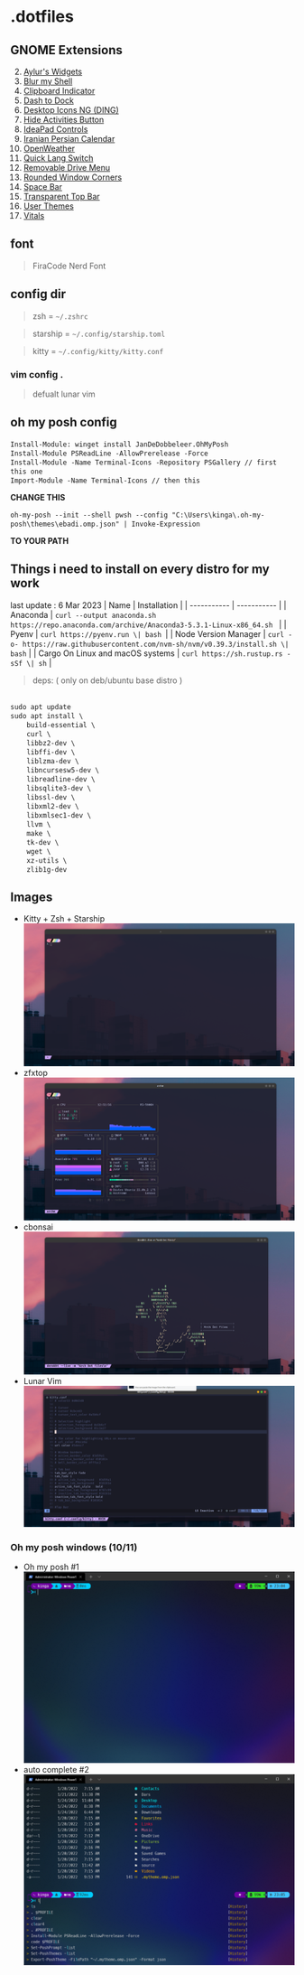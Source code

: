 # .dotfiles
## GNOME Extensions

2. [Aylur's Widgets](https://extensions.gnome.org/extension/5338/aylurs-widgets)
3. [Blur my Shell](https://extensions.gnome.org/extension/3193/blur-my-shell/)
4. [Clipboard Indicator](https://extensions.gnome.org/extension/779/clipboard-indicator/)
5. [Dash to Dock](https://extensions.gnome.org/extension/307/dash-to-dock/)
6. [Desktop Icons NG (DING)](https://extensions.gnome.org/extension/2087/desktop-icons-ng-ding/)
7. [Hide Activities Button](https://extensions.gnome.org/extension/744/hide-activities-button/)
8. [IdeaPad Controls](https://extensions.gnome.org/extension/5260/ideapad-controls/)
9. [Iranian Persian Calendar](https://extensions.gnome.org/extension/3618/shamsi-calendar/)
10. [OpenWeather](https://extensions.gnome.org/extension/750/openweather/)
11. [Quick Lang Switch ](https://extensions.gnome.org/extension/4559/quick-lang-switch/)
12. [Removable Drive Menu](https://extensions.gnome.org/extension/7/removable-drive-menu/)
13. [Rounded Window Corners](https://extensions.gnome.org/extension/5237/rounded-window-corners/)
14. [Space Bar](https://extensions.gnome.org/extension/5090/space-bar/)
15. [Transparent Top Bar](https://extensions.gnome.org/extension/1708/transparent-top-bar/)
16. [User Themes](https://extensions.gnome.org/extension/19/user-themes/)
17. [Vitals](https://extensions.gnome.org/extension/1460/vitals/)
## font
> FiraCode Nerd Font
## config dir
> zsh = `~/.zshrc`

> starship = `~/.config/starship.toml`

> kitty = `~/.config/kitty/kitty.conf` 

### vim config .
> defualt lunar vim
## **oh my posh config**

    Install-Module: winget install JanDeDobbeleer.OhMyPosh 
    Install-Module PSReadLine -AllowPrerelease -Force 
    Install-Module -Name Terminal-Icons -Repository PSGallery // first this one 
    Import-Module -Name Terminal-Icons // then this
**CHANGE THIS** 

    oh-my-posh --init --shell pwsh --config "C:\Users\kinga\.oh-my-posh\themes\ebadi.omp.json" | Invoke-Expression

**TO YOUR PATH**
## Things i need to install on every distro for my work
last update : 6 Mar 2023
| Name | Installation |
| ----------- | ----------- |
| Anaconda | ```curl --output anaconda.sh https://repo.anaconda.com/archive/Anaconda3-5.3.1-Linux-x86_64.sh ``` |
| Pyenv | ```curl https://pyenv.run \| bash ```|
| Node Version Manager | ```curl -o- https://raw.githubusercontent.com/nvm-sh/nvm/v0.39.3/install.sh \| bash``` |
| Cargo On Linux and macOS systems | ```curl https://sh.rustup.rs -sSf \| sh``` |



> deps: ( only on deb/ubuntu base distro ) 
```

sudo apt update
sudo apt install \
    build-essential \
    curl \
    libbz2-dev \
    libffi-dev \
    liblzma-dev \
    libncursesw5-dev \
    libreadline-dev \
    libsqlite3-dev \
    libssl-dev \
    libxml2-dev \
    libxmlsec1-dev \
    llvm \
    make \
    tk-dev \
    wget \
    xz-utils \
    zlib1g-dev

```
## Images
- Kitty + Zsh + Starship
![Kitty + Zsh + Starship](/assets/Screenshot%20from%202023-03-06%2012-51-45.png "Kitty + Zsh + Starship")
- zfxtop
![zfxtop](/assets/Screenshot%20from%202023-03-06%2012-51-58.png "zfxtop")
- cbonsai
![cbonsai](/assets/Screenshot%20from%202023-03-06%2012-52-38.png "cbonsai")
- Lunar Vim
![Lunar Vim](/assets/Screenshot%20from%202023-03-06%2012-53-08.png "Lunar Vim")

### Oh my posh windows (10/11)
- Oh my posh #1
![Oh my posh](/assets/Screenshot%202022-01-24%20230456.png "Oh my posh")
- auto complete #2
![auto complete](/assets/Screenshot%202022-01-24%20230531.png "auto complete")
